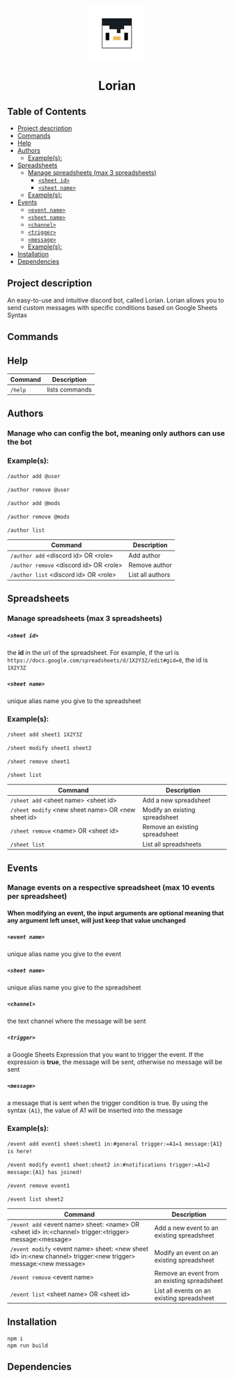 <p align="center">
<img width="128px" src="src/assets/lorian.svg" alt="Lorian logo. a handsome and helpful penguin" width=32 style="vertical-align:middle">
<h1 align="center">Lorian</h1>
</p>

## Table of Contents
- [Project description](#project-description)
- [Commands](#commands)
- [Help](#help)
- [Authors](#authors)
  - [Example(s):](#examples)
- [Spreadsheets](#spreadsheets)
  - [Manage spreadsheets (max 3 spreadsheets)](#manage-spreadsheets-max-3-spreadsheets)
    - [``<sheet id>``](#sheet-id)
    - [``<sheet name>``](#sheet-name)
  - [Example(s):](#examples-1)
- [Events](#events)
    - [``<event name>``](#event-name)
    - [``<sheet name>``](#sheet-name-1)
    - [``<channel>``](#channel)
    - [``<trigger>``](#trigger)
    - [``<message>``](#message)
  - [Example(s):](#examples-2)
- [Installation](#installation)
- [Dependencies](#dependencies)






## Project description
An easy-to-use and intuitive discord bot, called Lorian. Lorian allows you to send custom messages with specific conditions based on Google Sheets Syntax

## Commands

## Help

| Command | Description |
| --- | --- |
| ``/help`` | lists commands | All commands are author only |
## Authors
### Manage who can config the bot, meaning **only authors** can use the bot

### Example(s):
``/author add @user``

``/author remove @user``

``/author add @mods``

``/author remove @mods``

``/author list``


| Command | Description |
| --- | --- |
| ``/author add`` \<discord id\> OR \<role\> | Add author |
| ``/author remove`` \<discord id\> OR \<role\> | Remove author |
| ``/author list`` \<discord id\> OR \<role\> | List all authors |

## Spreadsheets 
### Manage spreadsheets (max 3 spreadsheets)

##### ``<sheet id>``
the  **id** in the url of the spreadsheet. For example, if the url is ``https://docs.google.com/spreadsheets/d/1X2Y3Z/edit#gid=0``, the id is ``1X2Y3Z``
##### ``<sheet name>``
unique alias name you give to the spreadsheet

### Example(s):
``/sheet add sheet1 1X2Y3Z``

``/sheet modify sheet1 sheet2``

``/sheet remove sheet1``

``/sheet list``


| Command | Description |
| --- | --- |
| ``/sheet add`` \<sheet name\> \<sheet id\> | Add a new spreadsheet |
| ``/sheet modify`` \<new sheet name\> OR \<new sheet id\> | Modify an existing spreadsheet |
| ``/sheet remove`` \<name\> OR \<sheet id\> | Remove an existing spreadsheet |
| ``/sheet list`` | List all spreadsheets |

## Events
### Manage events on a respective spreadsheet (max 10 events per spreadsheet)
#### When modifying an event, the input arguments are optional meaning that any argument left unset, will just keep that value unchanged

##### ``<event name>``
unique alias name you give to the event
##### ``<sheet name>``
unique alias name you give to the spreadsheet
##### ``<channel>``
the text channel where the message will be sent
##### ``<trigger>``
a Google Sheets Expression that you want to trigger the event. If the expression is **true**, the message will be sent, otherwise no message will be sent
##### ``<message>``
a message that is sent when the trigger condition is true. By using the syntax ``{A1}``, the value of A1 will be inserted into the message

### Example(s):
``/event add event1 sheet:sheet1 in:#general trigger:=A1=1 message:{A1} is here!``

``/event modify event1 sheet:sheet2 in:#notifications trigger:=A1=2 message:{A1} has joined!``

``/event remove event1``

``/event list sheet2``


| Command | Description |
| --- | --- |
| ``/event add`` \<event name\> sheet: \<name\> OR \<sheet id\> in:\<channel\> trigger:\<trigger\> message:\<message\> | Add a new event to an existing spreadsheet |
| ``/event modify`` \<event name\> sheet: \<new sheet id\> in:\<new channel\> trigger:\<new trigger\> message:\<new message\> | Modify an event on an existing spreadsheet |
| ``/event remove`` \<event name\> | Remove an event from an existing spreadsheet |
| ``/event list`` \<sheet name\> OR \<sheet id\> | List all events on an existing spreadsheet |


## Installation
```
npm i
npm run build
```

## Dependencies
```json

```


